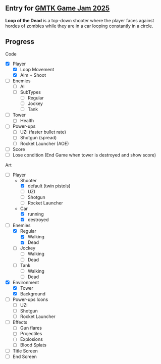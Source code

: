 ## Entry for [GMTK Game Jam 2025](itch.io/jam/gmtk-2025)

**Loop of the Dead** is a top-down shooter where the player 
faces against hordes of zombies while they are in a car looping constantly in a circle.

## Progress

Code
- [x] Player
    - [x] Loop Movement
    - [x] Aim + Shoot
- [ ] Enemies
    - [ ] AI
    - [ ] SubTypes
       - [ ] Regular
       - [ ] Jockey
       - [ ] Tank
- [ ] Tower 
    - [ ] Health
- [ ] Power-ups
    - [ ] UZI (faster bullet rate)
    - [ ] Shotgun (spread)
    - [ ] Rocket Launcher (AOE)
- [ ] Score
- [ ] Lose condition (End Game when tower is destroyed and show score)

Art
- [ ] Player
    - Shooter 
        - [x] default (twin pistols)
        - [ ] UZI
        - [ ] Shotgun
        - [ ] Rocket Launcher
    - Car
        - [x] running
        - [x] destroyed
- [ ] Enemies 
    - [x] Regular
        - [x] Walking
        - [x] Dead
    - [ ] Jockey
        - [ ] Walking
        - [ ] Dead
    - [ ] Tank
        - [ ] Walking
        - [ ] Dead
- [x] Environment
    - [x] Tower
    - [x] Background

- [ ] Power-ups Icons
    - [ ] UZI
    - [ ] Shotgun
    - [ ] Rocket Launcher
- [ ] Effects
    - [ ] Gun flares
    - [ ] Projectiles
    - [ ] Explosions
    - [ ] Blood Splats
- [ ] Title Screen
- [ ] End Screen
